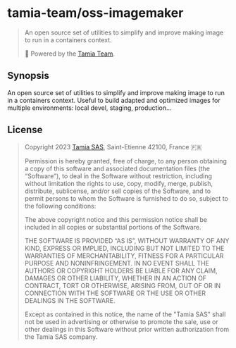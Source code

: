 # tamia-team/oss-imagemaker

>
> An open source set of utilities to simplify and improve making image to run in a containers context. 
>
> 🚀 Powered by the [Tamia Team](https://tamia.team).
>

## Synopsis

An open source set of utilities to simplify and improve making image to run in a containers context.
Useful to build adapted and optimized images for multiple environments: local devel, staging, production...

## License

>
> Copyright 2023 [Tamia SAS](https://tamia.team), Saint-Etienne 42100, France 🇫🇷
>
> Permission is hereby granted, free of charge, to any person obtaining a copy 
> of this software and associated documentation files (the “Software”), to 
> deal in the Software without restriction, including without limitation the 
> rights to use, copy, modify, merge, publish, distribute, sublicense, and/or
> sell copies of the Software, and to permit persons to whom the Software 
> is furnished to do so, subject to the following conditions:
>
> The above copyright notice and this permission notice shall be included in 
> all copies or substantial portions of the Software.
> 
> THE SOFTWARE IS PROVIDED “AS IS”, WITHOUT WARRANTY OF ANY KIND, EXPRESS OR
> IMPLIED, INCLUDING BUT NOT LIMITED TO THE WARRANTIES OF MERCHANTABILITY, 
> FITNESS FOR A PARTICULAR PURPOSE AND NONINFRINGEMENT. IN NO EVENT SHALL THE
> AUTHORS OR COPYRIGHT HOLDERS BE LIABLE FOR ANY CLAIM, DAMAGES OR OTHER 
> LIABILITY, WHETHER IN AN ACTION OF CONTRACT, TORT OR OTHERWISE, ARISING 
> FROM, OUT OF OR IN CONNECTION WITH THE SOFTWARE OR THE USE OR OTHER DEALINGS IN THE SOFTWARE.
>
> Except as contained in this notice, the name of the "Tamia SAS" shall not
> be used in advertising or otherwise to promote the sale, use or other dealings
> in this Software without prior written authorization from the Tamia SAS company.
>

